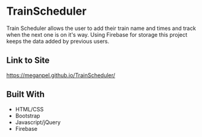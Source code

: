 # TrainScheduler

Train Scheduler allows the user to add their train name and times and track when the next one is on it's way. Using Firebase for storage this project keeps the data added by previous users.

## Link to Site
https://meganpel.github.io/TrainScheduler/

## Built With
* HTML/CSS
* Bootstrap
* Javascript/jQuery
* Firebase

